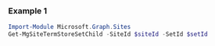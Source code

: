 ### Example 1
```powershell
Import-Module Microsoft.Graph.Sites
Get-MgSiteTermStoreSetChild -SiteId $siteId -SetId $setId
```
